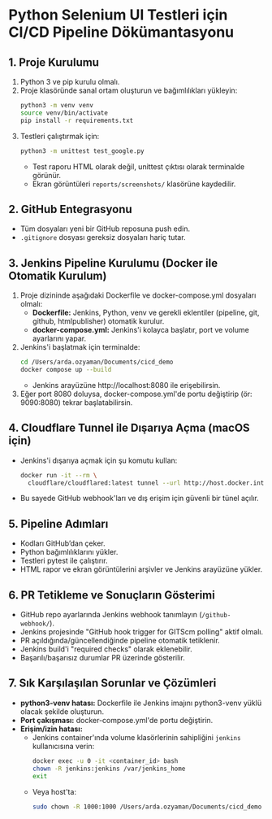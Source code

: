 # Python Selenium UI Testleri için CI/CD Pipeline Dökümantasyonu

## 1. Proje Kurulumu

1. Python 3 ve pip kurulu olmalı.
2. Proje klasöründe sanal ortam oluşturun ve bağımlılıkları yükleyin:
   ```sh
   python3 -m venv venv
   source venv/bin/activate
   pip install -r requirements.txt
   ```
3. Testleri çalıştırmak için:
   ```sh
   python3 -m unittest test_google.py
   ```
   - Test raporu HTML olarak değil, unittest çıktısı olarak terminalde görünür.
   - Ekran görüntüleri `reports/screenshots/` klasörüne kaydedilir.

## 2. GitHub Entegrasyonu

- Tüm dosyaları yeni bir GitHub reposuna push edin.
- `.gitignore` dosyası gereksiz dosyaları hariç tutar.

## 3. Jenkins Pipeline Kurulumu (Docker ile Otomatik Kurulum)

1. Proje dizininde aşağıdaki Dockerfile ve docker-compose.yml dosyaları olmalı:
   - **Dockerfile:** Jenkins, Python, venv ve gerekli eklentiler (pipeline, git, github, htmlpublisher) otomatik kurulur.
   - **docker-compose.yml:** Jenkins'i kolayca başlatır, port ve volume ayarlarını yapar.
2. Jenkins'i başlatmak için terminalde:
   ```sh
   cd /Users/arda.ozyaman/Documents/cicd_demo
   docker compose up --build
   ```
   - Jenkins arayüzüne http://localhost:8080 ile erişebilirsin.
3. Eğer port 8080 doluysa, docker-compose.yml'de portu değiştirip (ör: 9090:8080) tekrar başlatabilirsin.

## 4. Cloudflare Tunnel ile Dışarıya Açma (macOS için)

- Jenkins'i dışarıya açmak için şu komutu kullan:
  ```sh
  docker run -it --rm \
    cloudflare/cloudflared:latest tunnel --url http://host.docker.internal:8080
  ```
- Bu sayede GitHub webhook'ları ve dış erişim için güvenli bir tünel açılır.

## 5. Pipeline Adımları

- Kodları GitHub’dan çeker.
- Python bağımlılıklarını yükler.
- Testleri pytest ile çalıştırır.
- HTML rapor ve ekran görüntülerini arşivler ve Jenkins arayüzüne yükler.

## 6. PR Tetikleme ve Sonuçların Gösterimi

- GitHub repo ayarlarında Jenkins webhook tanımlayın (`/github-webhook/`).
- Jenkins projesinde "GitHub hook trigger for GITScm polling" aktif olmalı.
- PR açıldığında/güncellendiğinde pipeline otomatik tetiklenir.
- Jenkins build'i "required checks" olarak eklenebilir.
- Başarılı/başarısız durumlar PR üzerinde gösterilir.

## 7. Sık Karşılaşılan Sorunlar ve Çözümleri

- **python3-venv hatası:** Dockerfile ile Jenkins imajını python3-venv yüklü olacak şekilde oluşturun.
- **Port çakışması:** docker-compose.yml'de portu değiştirin.
- **Erişim/izin hatası:**
  - Jenkins container'ında volume klasörlerinin sahipliğini `jenkins` kullanıcısına verin:
    ```sh
    docker exec -u 0 -it <container_id> bash
    chown -R jenkins:jenkins /var/jenkins_home
    exit
    ```
  - Veya host'ta:
    ```sh
    sudo chown -R 1000:1000 /Users/arda.ozyaman/Documents/cicd_demo
    ```
